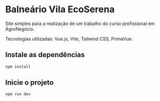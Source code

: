 # Balneário Vila EcoSerena

Site simples para a realização de um trabalho do curso profissional em AgroNegócio.

Tecnologias utilizadas: Vue.js, Vite, Tailwind CSS, PrimeVue.

## Instale as dependências

```sh
npm install
```

## Inicie o projeto

```sh
npm run dev
```